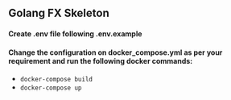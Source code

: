 ## Golang FX Skeleton


#### Create .env file following .env.example
#### Change the configuration on docker_compose.yml as per your requirement and run the following docker commands:

- `docker-compose build` 
- `docker-compose up` 

